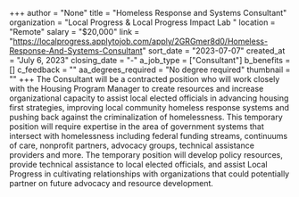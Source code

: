 +++
author = "None"
title = "Homeless Response and Systems Consultant"
organization = "Local Progress & Local Progress Impact Lab "
location = "Remote"
salary = "$20,000"
link = "https://localprogress.applytojob.com/apply/2GRGmer8d0/Homeless-Response-And-Systems-Consultant"
sort_date = "2023-07-07"
created_at = "July 6, 2023"
closing_date = "-"
a_job_type = ["Consultant"]
b_benefits = []
c_feedback = ""
aa_degrees_required = "No degree required"
thumbnail = ""
+++
The Consultant will be a contracted position who will work closely with the Housing Program Manager to create resources and increase organizational capacity to assist local elected officials in advancing housing first strategies, improving local community homeless response systems and pushing back against the criminalization of homelessness.  This temporary position will require expertise in the area of government systems that intersect with homelessness including federal funding streams, continuums of care, nonprofit partners, advocacy groups, technical assistance providers and more. The temporary position will develop policy resources, provide technical assistance to local elected officials, and assist Local Progress in cultivating relationships with organizations that could potentially partner on future advocacy and resource development.